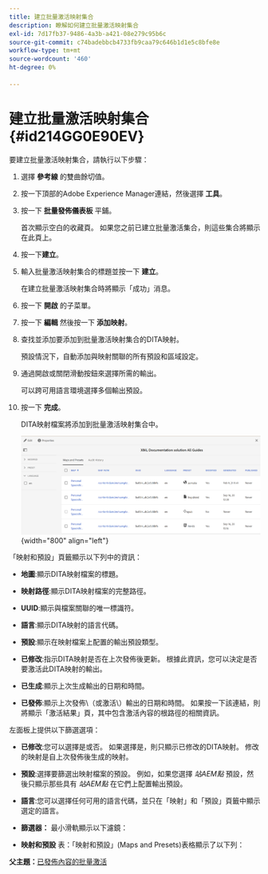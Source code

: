 ```yaml
---
title: 建立批量激活映射集合
description: 瞭解如何建立批量激活映射集合
exl-id: 7d17fb37-9486-4a3b-a421-08e279c95b6c
source-git-commit: c74badebbcb4733fb9caa79c646b1d1e5c8bfe8e
workflow-type: tm+mt
source-wordcount: '460'
ht-degree: 0%

---
```


# 建立批量激活映射集合 {#id214GG0E90EV}

要建立批量激活映射集合，請執行以下步驟：

1. 選擇 **參考線** 的雙曲餘切值。

1. 按一下頂部的Adobe Experience Manager連結，然後選擇 **工具**。

1. 按一下 **批量發佈儀表板** 平鋪。

   首次顯示空白的收藏頁。 如果您之前已建立批量激活集合，則這些集合將顯示在此頁上。

1. 按一下&#x200B;**建立**。

1. 輸入批量激活映射集合的標題並按一下 **建立**。

   在建立批量激活映射集合時將顯示「成功」消息。

1. 按一下 **開啟** 的子菜單。

1. 按一下 **編輯** 然後按一下 **添加映射**。

1. 查找並添加要添加到批量激活映射集合的DITA映射。

   預設情況下，自動添加與映射關聯的所有預設和區域設定。

1. 通過開啟或關閉滑動按鈕來選擇所需的輸出。

   可以跨可用語言環境選擇多個輸出預設。

1. 按一下 **完成**。

   DITA映射檔案將添加到批量激活映射集合中。

   ![](images/bulk-activation-collection-created.png){width="800" align="left"}


「映射和預設」頁籤顯示以下列中的資訊：

- **地圖**:顯示DITA映射檔案的標題。
- **映射路徑**:顯示DITA映射檔案的完整路徑。

- **UUID**:顯示與檔案關聯的唯一標識符。

- **語言**:顯示DITA映射的語言代碼。
- **預設**:顯示在映射檔案上配置的輸出預設類型。
- **已修改**:指示DITA映射是否在上次發佈後更新。 根據此資訊，您可以決定是否要激活此DITA映射的輸出。
- **已生成**:顯示上次生成輸出的日期和時間。
- **已發佈**:顯示上次發佈\（或激活\）輸出的日期和時間。 如果按一下該連結，則將顯示「激活結果」頁，其中包含激活內容的根路徑的相關資訊。


左面板上提供以下篩選選項：

- **已修改**:您可以選擇是或否。 如果選擇是，則只顯示已修改的DITA映射。 修改的映射是自上次發佈後生成的映射。
- **預設**:選擇要篩選出映射檔案的預設。 例如，如果您選擇 *站AEM點* 預設，然後只顯示那些具有 *站AEM點* 在它們上配置輸出預設。
- **語言**:您可以選擇任何可用的語言代碼，並只在「映射」和「預設」頁籤中顯示選定的語言。

- **篩選器：** 最小滑軌顯示以下濾鏡：
- **映射和預設** 表：「映射和預設」(Maps and Presets)表格顯示了以下列：

**父主題：**[&#x200B;已發佈內容的批量激活](conf-bulk-activation.md)
